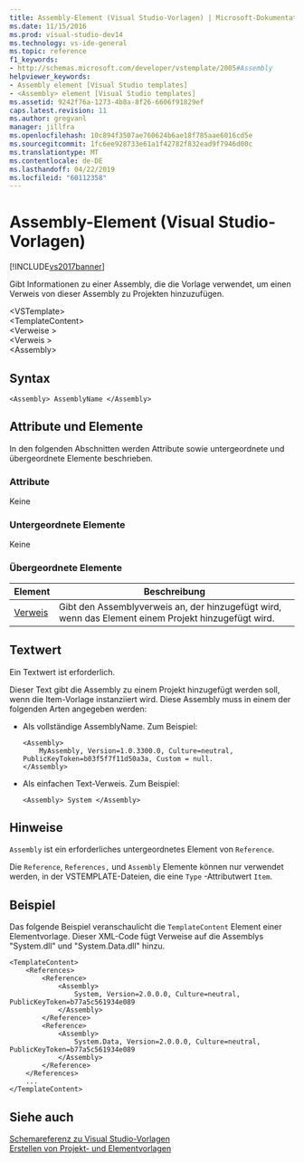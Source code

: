```yaml
---
title: Assembly-Element (Visual Studio-Vorlagen) | Microsoft-Dokumentation
ms.date: 11/15/2016
ms.prod: visual-studio-dev14
ms.technology: vs-ide-general
ms.topic: reference
f1_keywords:
- http://schemas.microsoft.com/developer/vstemplate/2005#Assembly
helpviewer_keywords:
- Assembly element [Visual Studio templates]
- <Assembly> element [Visual Studio templates]
ms.assetid: 9242f76a-1273-4b8a-8f26-6606f91829ef
caps.latest.revision: 11
ms.author: gregvanl
manager: jillfra
ms.openlocfilehash: 10c894f3507ae760624b6ae18f785aae6016cd5e
ms.sourcegitcommit: 1fc6ee928733e61a1f42782f832ead9f7946d00c
ms.translationtype: MT
ms.contentlocale: de-DE
ms.lasthandoff: 04/22/2019
ms.locfileid: "60112358"
---
```

# <a name="assembly-element-visual-studio-templates"></a>Assembly-Element (Visual Studio-Vorlagen)
[!INCLUDE[vs2017banner](../includes/vs2017banner.md)]

Gibt Informationen zu einer Assembly, die die Vorlage verwendet, um einen Verweis von dieser Assembly zu Projekten hinzuzufügen.  
  
 \<VSTemplate>  
 \<TemplateContent>  
 \<Verweise >  
 \<Verweis >  
 \<Assembly>  
  
## <a name="syntax"></a>Syntax  
  
```  
<Assembly> AssemblyName </Assembly>  
```  
  
## <a name="attributes-and-elements"></a>Attribute und Elemente  
 In den folgenden Abschnitten werden Attribute sowie untergeordnete und übergeordnete Elemente beschrieben.  
  
### <a name="attributes"></a>Attribute  
 Keine  
  
### <a name="child-elements"></a>Untergeordnete Elemente  
 Keine  
  
### <a name="parent-elements"></a>Übergeordnete Elemente  
  
|Element|Beschreibung|  
|-------------|-----------------|  
|[Verweis](../extensibility/reference-element-visual-studio-templates.md)|Gibt den Assemblyverweis an, der hinzugefügt wird, wenn das Element einem Projekt hinzugefügt wird.|  
  
## <a name="text-value"></a>Textwert  
 Ein Textwert ist erforderlich.  
  
 Dieser Text gibt die Assembly zu einem Projekt hinzugefügt werden soll, wenn die Item-Vorlage instanziiert wird. Diese Assembly muss in einem der folgenden Arten angegeben werden:  
  
- Als vollständige AssemblyName. Zum Beispiel:  
  
    ```  
    <Assembly>  
        MyAssembly, Version=1.0.3300.0, Culture=neutral, PublicKeyToken=b03f5f7f11d50a3a, Custom = null.  
    </Assembly>  
    ```  
  
- Als einfachen Text-Verweis. Zum Beispiel:  
  
    ```  
    <Assembly> System </Assembly>  
    ```  
  
## <a name="remarks"></a>Hinweise  
 `Assembly` ist ein erforderliches untergeordnetes Element von `Reference`.  
  
 Die `Reference`, `References,` und `Assembly` Elemente können nur verwendet werden, in der VSTEMPLATE-Dateien, die eine `Type` -Attributwert `Item`.  
  
## <a name="example"></a>Beispiel  
 Das folgende Beispiel veranschaulicht die `TemplateContent` Element einer Elementvorlage. Dieser XML-Code fügt Verweise auf die Assemblys "System.dll" und "System.Data.dll" hinzu.  
  
```  
<TemplateContent>  
    <References>  
        <Reference>  
            <Assembly>  
                System, Version=2.0.0.0, Culture=neutral, PublicKeyToken=b77a5c561934e089  
            </Assembly>  
        </Reference>  
        <Reference>  
            <Assembly>  
                System.Data, Version=2.0.0.0, Culture=neutral, PublicKeyToken=b77a5c561934e089  
            </Assembly>  
        </Reference>  
    </References>  
    ...  
</TemplateContent>  
```  
  
## <a name="see-also"></a>Siehe auch  
 [Schemareferenz zu Visual Studio-Vorlagen](../extensibility/visual-studio-template-schema-reference.md)   
 [Erstellen von Projekt- und Elementvorlagen](../ide/creating-project-and-item-templates.md)
